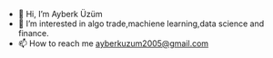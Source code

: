 - 👋 Hi, I’m Ayberk Üzüm
- 👀 I’m interested in algo trade,machiene learning,data science and finance.
- 📫 How to reach me ayberkuzum2005@gmail.com


<!---
ayberkuzum/ayberkuzum is a ✨ special ✨ repository because its `README.md` (this file) appears on your GitHub profile.
You can click the Preview link to take a look at your changes.
--->
